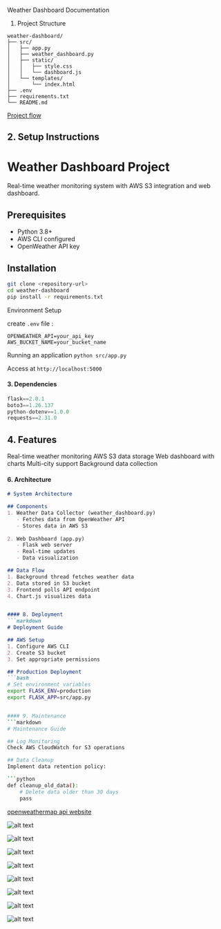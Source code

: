 Weather Dashboard Documentation


1. Project Structure
```
weather-dashboard/
├── src/
│   ├── app.py
│   ├── weather_dashboard.py
│   ├── static/
│   │   ├── style.css
│   │   └── dashboard.js
│   └── templates/
│       └── index.html
├── .env
├── requirements.txt
└── README.md
```

[Project flow](https://viewer.diagrams.net/index.html?tags=%7B%7D&lightbox=1&highlight=0000ff&edit=_blank&layers=1&nav=1#R%3Cmxfile%3E%3Cdiagram%20name%3D%22Weather%20Dashboard%20Architecture%22%20id%3D%22iO119n79LV6DqgID-4B6%22%3E5Vhdb5swFP01kbaHVoADSR%2BTtF07NVonJqV9dOASaB0cGVNgv36XYAKUfG2iSaU9Jfdc25hzju8FemSyTL8JuvKn3AXWMzQ37ZHrnmHoWt%2FAnxzJCsS0zAJYiMBVgyrADn5DOVOhceBC1BgoOWcyWDVBh4chOLKBUSF40hzmcda86oouoAXYDmVtdBa40i%2FQoalV%2BB0EC7%2B8sq6pzJKWgxUQ%2BdTlSQ0iNz0yEZzL4t8ynQDLySt5Kebd7shuNiYglMdM8MML5yd%2FiNN0nkzny5epnVxcqFXeKIvVDf9YQTgD3DwITIwe79XuZVZSIngcupCvqvfIOPEDCfaKOnk2QRMg5sslU2kvYGzCGRfrucSlMPQcxNV1QUhId96QvqEJ%2FQV8CVJkOKScYClmlbX0kumkEmqD%2BTWRynlUeWOxWbqiD%2F8oBv%2BCTaPFZsXkNY38OafC7RkWEoH%2BJuPHTPo8xOSE0SjqlmgThm6%2FG6LJpyOatIgezWwEbExo49h5Bdkpm54HltORbc1Px%2BZViytwsQiqkAs06YKHlN1U6LhiMzdyNeaB85Xi8AWkzFRFp7HkTYaRLZE95fMvzTJ8Vsutg%2Bu0EWUq8hhPRmGA5TXAo1OsVew%2F3%2FR%2BTfAeeSwc2MNFX%2FUYKhYg94wzt2ssgOHG3pr76Fywfsv%2Bt1hAXnPvU%2FR%2B6HZqftCxmAw%2BppQY%2FXObX9dbZP2%2F7jePdL%2BubVf5NPY3t7TZ%2BY4W%2B%2BXu1%2FQBr%2FId28PtxLa%2FdtwXPKOrvvD%2BaGziQ0fD%2FKijYbV4bh%2BV0B3lT9kYOfkzTOC883kayKfa%2F%2Bem5Z9Kk2OqcnwenMjw5SvFIcMb26WrSWPuUeY0x2JwlkK2W%2BCdmtaKn2aQRvm7tIwDFXAdPYIIkDQQp3GJcaRLyDmr4vCc8leSP9cyB%2BUfXg2a8mva4BPqT47Uv39O%2FcsvJrVyHUfrV8%2F7EJny8pa2u%2Fdp%2F%2F6GGUnBX6GWGRpzYlkddUWz2RVN7eMeGDGsPsesc7WPWuTmDw%3D%3D%3C%2Fdiagram%3E%3Cdiagram%20name%3D%22Page-2%22%20id%3D%22YR33m78PuCH7z2CU4jjq%22%3E7Zpdc6M2FIZ%2FDTPtRRmBEOBLx0l2t22m6dI27aViZMMEI4%2BQ13Z%2FfY9Awnw4H97FqbOxJ5OxXoF0pPOcgyRs4cli80HQZXLDY5ZZLoo3Fr60XJeELvxXwrYSXEIqYS7SuJKcnRCl%2FzItIq2u0pgVrQsl55lMl21xyvOcTWVLo0LwdfuyGc%2FavS7pnPWEaEqzvnqXxjKp1JCgnf6RpfPE9OwgXbOg5mItFAmN%2Bboh4SvL9S0Xb6iFLyylPfeHJ4Jz%2BRU3thtZbCYsU14yHqgsvB6%2B4Xr2BMvlkfuS97%2FPLq6imFz9NU5%2BKYLs8%2Bebn7QBX2i20g79bcnyOwbOYQIqxreftHfk1rhc8FUeM9WqA6atk1SyaEmnqnYNjIOWyEWmq2dplk14xkV5L45DhAKsdJ7Lhj4rP6AXUvAH1qgZE4Q8VM5BaSkTkm0enT3n68B5aho%2FML5gUmyhbPo1yOqYDXVxvQuA%2BpKkAb%2BvNapjbl63PIjHoQ3t9Ndhx%2B2xs%2BPmkhbJPacirgxxlANvtzLhOVROMloUg2JFXYRccghW%2FjWCz0lhhc9YKaxwD6vxXQRCBBXoYjV9YHJQdhAKaUnCi9lBiAQnxg45s6PY8XrsXEOueVDgUAAnjwclxwduSkJeTA4GbiaTkyKnm3Vcs0B7Z%2BiQPU%2Bze2v%2Fk%2ByHj3%2Fc%2FAoG%2Fgx56XoSRT9%2BG1anC0Ndfmcw%2BD0Yeh6GZDJW%2BycoTdV6Jp22nco2qfy78f0f%2BI5stUYBl4qtqkK66nLTLGx14bFk83hSmWV8Pc5T2FmlsM5qssXi3i6uQxaMja%2FElD2%2FV5BUzJl8bl14NFIbJJpNZhNEowmWwTR8aY%2F6O6HT7P2bNIKDI13Mec72s4iaLDbh80iTPhhCVbplIoWJYsJcX5NrYycwgia73NaVwo7nsrRtlrpNfguzR2PsxfAMZ0HXmluewljrxOwFI9sLAuQT4mHieE4rTTvIsxEs%2BrATOo7njYjbNrkKbd3kAMgfYvjItx2iTBuhMIBhdAwnNgzJJz4ehQSsJ23Dq1xzHMN13NZuf3NZoH92870%2FpN7MQ%2BX1wstDnYAa2eRkgr%2B7K91j3TnCn4jw%2FgnbwRE%2BTIDWCwgb%2BUEjVzg2IvjJBLFvGTHgmhSf08K%2BwMPm%2FMcE3gidTFLAo7Zt9YHDa6SEtm0QOXTb6Hmp%2BiyO56nnZiboeE2XjzcB0HY1B%2BekWyfd%2Fvnz%2F5R0z6uiFxt9aIo5ofTnuR3b3m%2F668yMOXw8p7%2FXTH%2F9c%2FA%2Fi%2FKV7qccVnAzdYY95DuUwPdRSA95h%2BJh95IEp3Vsjtvkeqb8ho%2FNy7sP%2BDmNAX%2F3Kyd89R8%3D%3C%2Fdiagram%3E%3C%2Fmxfile%3E#%7B%22pageId%22%3A%22iO119n79LV6DqgID-4B6%22%7D)

## 2. Setup Instructions

# Weather Dashboard Project

Real-time weather monitoring system with AWS S3 integration and web dashboard.

## Prerequisites
- Python 3.8+
- AWS CLI configured
- OpenWeather API key

## Installation
```bash
git clone <repository-url>
cd weather-dashboard
pip install -r requirements.txt
```
Environment Setup

create `.env` file :
```
OPENWEATHER_API=your_api_key
AWS_BUCKET_NAME=your_bucket_name
```

Running an application `python src/app.py`

Access at `http://localhost:5000`


#### 3. Dependencies
```python
flask==2.0.1
boto3==1.26.137
python-dotenv==1.0.0
requests==2.31.0
```
## 4. Features
Real-time weather monitoring
AWS S3 data storage
Web dashboard with charts
Multi-city support
Background data collection


#### 6. Architecture
```markdown
# System Architecture

## Components
1. Weather Data Collector (weather_dashboard.py)
   - Fetches data from OpenWeather API
   - Stores data in AWS S3
   
2. Web Dashboard (app.py)
   - Flask web server
   - Real-time updates
   - Data visualization

## Data Flow
1. Background thread fetches weather data
2. Data stored in S3 bucket
3. Frontend polls API endpoint
4. Chart.js visualizes data


#### 8. Deployment
```markdown
# Deployment Guide

## AWS Setup
1. Configure AWS CLI
2. Create S3 bucket
3. Set appropriate permissions

## Production Deployment
```bash
# Set environment variables
export FLASK_ENV=production
export FLASK_APP=src/app.py


#### 9. Maintenance
```markdown
# Maintenance Guide

## Log Monitoring
Check AWS CloudWatch for S3 operations

## Data Cleanup
Implement data retention policy:

```python
def cleanup_old_data():
    # Delete data older than 30 days
    pass
```


[openweathermap api website](https://openweathermap.org/api)


![alt text](Images/image-5.png)

![alt text](Images/image-6.png)

![alt text](Images/image-7.png)

![alt text](Images/image-2.png)

![alt text](Images/image.png)

![alt text](Images/image-1.png)

![alt text](Images/image-3.png)

![alt text](Images/image-4.png)
